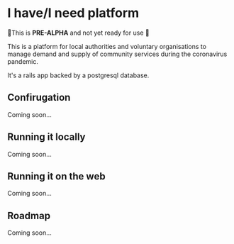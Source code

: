 # I have/I need platform

🚨This is **PRE-ALPHA** and not yet ready for use 🚨

This is a platform for local authorities and voluntary organisations to manage demand and supply of community services during the coronavirus pandemic.

It's a rails app backed by a postgresql database.

## Confirugation

Coming soon...

## Running it locally

Coming soon...

## Running it on the web

Coming soon...

## Roadmap

Coming soon...
